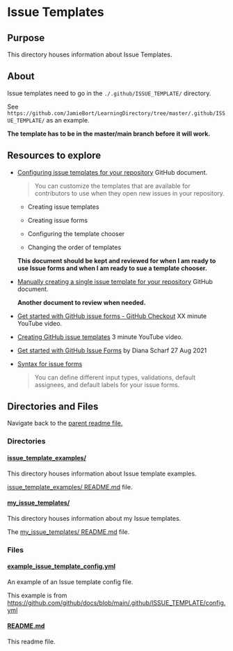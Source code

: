 # Issue Templates

## Purpose

This directory houses information about Issue Templates.

## About

Issue templates need to go in the `./.github/ISSUE_TEMPLATE/` directory.

See `https://github.com/JamieBort/LearningDirectory/tree/master/.github/ISSUE_TEMPLATE/` as an example.

**The template has to be in the master/main branch before it will work.**

## Resources to explore

- [Configuring issue templates for your repository](https://docs.github.com/en/communities/using-templates-to-encourage-useful-issues-and-pull-requests/configuring-issue-templates-for-your-repository) GitHub document.

  > You can customize the templates that are available for contributors to use when they open new issues in your repository.

  - Creating issue templates

  - Creating issue forms

  - Configuring the template chooser

  - Changing the order of templates

  **This document should be kept and reviewed for when I am ready to use Issue forms and when I am ready to sue a template chooser.**

- [Manually creating a single issue template for your repository](https://docs.github.com/en/communities/using-templates-to-encourage-useful-issues-and-pull-requests/manually-creating-a-single-issue-template-for-your-repository) GitHub document.

  **Another document to review when needed.**

- [Get started with GitHub issue forms - GitHub Checkout](https://www.youtube.com/watch?v=qQE1BUkf2-s) XX minute YouTube video.

- [Creating GitHub issue templates](https://www.youtube.com/watch?v=iCNA_zyawi8) 3 minute YouTube video.

- [Get started with GitHub Issue Forms](https://beyondco.de/blog/github-issue-forms) by Diana Scharf 27 Aug 2021

- [Syntax for issue forms](https://docs.github.com/en/communities/using-templates-to-encourage-useful-issues-and-pull-requests/syntax-for-issue-forms)

  > You can define different input types, validations, default assignees, and default labels for your issue forms.

## Directories and Files

Navigate back to the [parent readme file.](../README.md)

### Directories

#### [issue_template_examples/](./issue_template_examples/)

This directory houses information about Issue template examples.

[issue_template_examples/ README.md](./issue_template_examples/README.md) file.

#### [my_issue_templates/](./my_issue_templates/)

This directory houses information about my Issue templates.

The [my_issue_templates/ README.md](./my_issue_templates/README.md) file.

### Files

#### [example_issue_template_config.yml](./example_issue_template_config.yml)

An example of an Issue template config file.

This example is from https://github.com/github/docs/blob/main/.github/ISSUE_TEMPLATE/config.yml

#### [README.md](./README.md)

This readme file.
